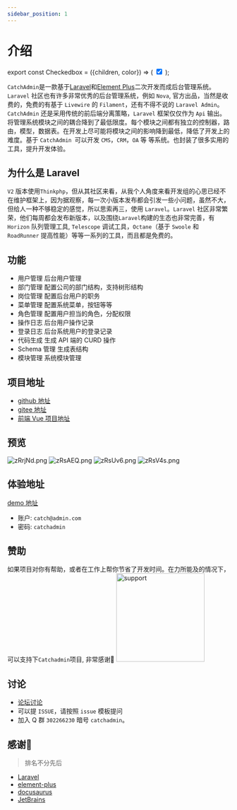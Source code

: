 ```yaml
---
sidebar_position: 1
---
```

# 介绍
export const Checkedbox = ({children, color}) => (
    <input type="checkbox" checked/>
);

`CatchAdmin`是一款基于[Laravel](https://laravel.com)和[Element Plus](https://element-plus.org)二次开发而成后台管理系统。`Laravel` 社区也有许多非常优秀的后台管理系统，例如 `Nova`, 官方出品，当然是收费的，免费的有基于 `Livewire` 的 `Filament`，还有不得不说的 `Laravel Admin`。`CatchAdmin` 还是采用传统的前后端分离策略，`Laravel` 框架仅仅作为 `Api` 输出。将管理系统模块之间的耦合降到了最低限度。每个模块之间都有独立的控制器，路由，模型，数据表。在开发上尽可能将模块之间的影响降到最低，降低了开发上的难度。基于 `CatchAdmin `可以开发 `CMS`，`CRM`，`OA` 等 等系统。也封装了很多实用的工具，提升开发体验。

## 为什么是 Laravel
`V2` 版本使用`Thinkphp`，但从其社区来看，从我个人角度来看开发组的心思已经不在维护框架上，因为据观察，每一次小版本发布都会引发一些小问题，虽然不大，但给人一种不够稳定的感觉，所以思索再三，使用 `Laravel`。`Laravel` 社区非常繁荣，他们每周都会发布新版本，以及围绕`Laravel`构建的生态也非常完善，有 `Horizon` 队列管理工具, `Telescope` 调试工具，`Octane`（基于 `Swoole` 和 `RoadRunner` 提高性能）等等一系列的工具，而且都是免费的。

## 功能
- <Checkedbox/> 用户管理 后台用户管理
- <Checkedbox/> 部门管理 配置公司的部门结构，支持树形结构
- <Checkedbox/> 岗位管理 配置后台用户的职务
- <Checkedbox/> 菜单管理 配置系统菜单，按钮等等
- <Checkedbox/> 角色管理 配置用户担当的角色，分配权限
- <Checkedbox/> 操作日志 后台用户操作记录
- <Checkedbox/> 登录日志 后台系统用户的登录记录
- <Checkedbox/> 代码生成 生成 API 端的 CURD 操作
- <Checkedbox/> Schema 管理 生成表结构 
- <Checkedbox/> 模块管理 系统模块管理

## 项目地址
- [github 地址](https://github.com/jaguarjack/catch-admin)
- [gitee 地址](https://gitee.com/jaguarjack/catchAdmin)
- [前端 Vue 项目地址](https://github.com/jaguarjack/catch-admin-vue)

## 预览
![zRrjNd.png](https://s1.ax1x.com/2022/12/09/zRrjNd.png)
![zRsAEQ.png](https://s1.ax1x.com/2022/12/09/zRsAEQ.png)
![zRsUv6.png](https://s1.ax1x.com/2022/12/09/zRsUv6.png)
![zRsV4s.png](https://s1.ax1x.com/2022/12/09/zRsV4s.png)


## 体验地址
[demo 地址](https://v3.catchadmin.com)
- 账户: `catch@admin.com`
- 密码: `catchadmin`

## 赞助
如果项目对你有帮助，或者在工作上帮你节省了开发时间。在力所能及的情况下，可以支持下`Catchadmin`项目, 非常感谢🙏
<img src="/img/support.jpeg" width = "200" alt="support"/>

## 讨论
- [论坛讨论](https://bbs.catchadmin.com)
- 可以提 `ISSUE`，请按照 `issue` 模板提问
- 加入 Q 群 `302266230` 暗号 `catchadmin`。


## 感谢🙏
> 排名不分先后

- [Laravel](https://laravel.com)
- [element-plus](https://element-plus.org)
- [docusaurus](https://docusaurus.com)
- [JetBrains](https://www.jetbrains.com/)